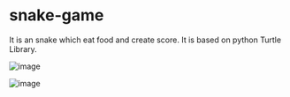 # snake-game
It is an snake which eat food and create score. It is based on python Turtle Library.


![image](https://user-images.githubusercontent.com/63018500/148439442-47bb2e92-3ff6-485b-8537-8736948ac5d7.png)







![image](https://user-images.githubusercontent.com/63018500/148439655-4d5b87db-fe82-4d43-b6bd-59e1b56386c6.png)

